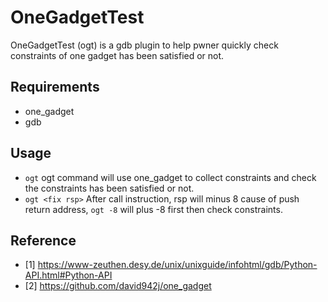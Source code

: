 # OneGadgetTest
OneGadgetTest (ogt) is a gdb plugin to help pwner quickly check constraints of one gadget has been satisfied or not.
## Requirements
* one_gadget
* gdb
## Usage
* `ogt`
	ogt command will use one_gadget to collect constraints and check the constraints has been satisfied or not.
* `ogt <fix rsp>`
	After call instruction, rsp will minus 8 cause of push return address, `ogt -8` will plus -8 first then check constraints.
## Reference
* [1] https://www-zeuthen.desy.de/unix/unixguide/infohtml/gdb/Python-API.html#Python-API
* [2] https://github.com/david942j/one_gadget
